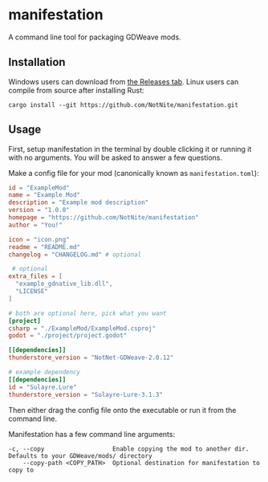 # manifestation

A command line tool for packaging GDWeave mods.

## Installation

Windows users can download from [the Releases tab](https://github.com/NotNite/manifestation/releases). Linux users can compile from source after installing Rust:

```shell
cargo install --git https://github.com/NotNite/manifestation.git
```

## Usage

First, setup manifestation in the terminal by double clicking it or running it with no arguments. You will be asked to answer a few questions.

Make a config file for your mod (canonically known as `manifestation.toml`):

```toml
id = "ExampleMod"
name = "Example Mod"
description = "Example mod description"
version = "1.0.0"
homepage = "https://github.com/NotNite/manifestation"
author = "You!"

icon = "icon.png"
readme = "README.md"
changelog = "CHANGELOG.md" # optional

 # optional
extra_files = [
  "example_gdnative_lib.dll",
  "LICENSE"
]

# both are optional here, pick what you want
[project]
csharp = "./ExampleMod/ExampleMod.csproj"
godot = "./project/project.godot"

[[dependencies]]
thunderstore_version = "NotNet-GDWeave-2.0.12"

# example dependency
[[dependencies]]
id = "Sulayre.Lure"
thunderstore_version = "Sulayre-Lure-3.1.3"
```

Then either drag the config file onto the executable or run it from the command line.

Manifestation has a few command line arguments:
```shell
-c, --copy                   Enable copying the mod to another dir. Defaults to your GDWeave/mods/ directory
    --copy-path <COPY_PATH>  Optional destination for manifestation to copy to

```
